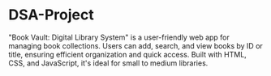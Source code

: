 # DSA-Project
"Book Vault: Digital Library System" is a user-friendly web app for managing book collections. Users can add, search, and view books by ID or title, ensuring efficient organization and quick access. Built with HTML, CSS, and JavaScript, it's ideal for small to medium libraries.
